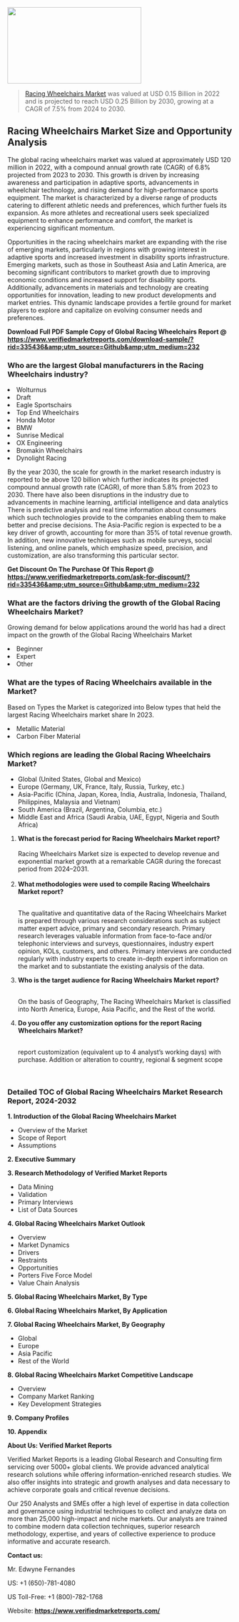 
<img src="https://ffe5etoiles.com/wp-content/uploads/2024/12/MST1-300x171.png" alt="" width="300" height="171" class="alignnone size-medium wp-image-20088" /><blockquote><p><p><a href="https://www.verifiedmarketreports.com/download-sample/?rid=335436&utm_source=Github&utm_medium=232" target="_blank">Racing Wheelchairs Market</a> was valued at USD 0.15 Billion in 2022 and is projected to reach USD 0.25 Billion by 2030, growing at a CAGR of 7.5% from 2024 to 2030.</p></blockquote><p><h2>Racing Wheelchairs Market Size and Opportunity Analysis</h2><p>The global racing wheelchairs market was valued at approximately USD 120 million in 2022, with a compound annual growth rate (CAGR) of 6.8% projected from 2023 to 2030. This growth is driven by increasing awareness and participation in adaptive sports, advancements in wheelchair technology, and rising demand for high-performance sports equipment. The market is characterized by a diverse range of products catering to different athletic needs and preferences, which further fuels its expansion. As more athletes and recreational users seek specialized equipment to enhance performance and comfort, the market is experiencing significant momentum.</p><p>Opportunities in the racing wheelchairs market are expanding with the rise of emerging markets, particularly in regions with growing interest in adaptive sports and increased investment in disability sports infrastructure. Emerging markets, such as those in Southeast Asia and Latin America, are becoming significant contributors to market growth due to improving economic conditions and increased support for disability sports. Additionally, advancements in materials and technology are creating opportunities for innovation, leading to new product developments and market entries. This dynamic landscape provides a fertile ground for market players to explore and capitalize on evolving consumer needs and preferences.</p></p><p class=""><strong>Download Full PDF Sample Copy of Global Racing Wheelchairs Report @ <a href="https://www.verifiedmarketreports.com/download-sample/?rid=335436&amp;utm_source=Github&amp;utm_medium=232" target="_blank">https://www.verifiedmarketreports.com/download-sample/?rid=335436&amp;utm_source=Github&amp;utm_medium=232</a></strong></p><h3 id="" class="">Who are the largest Global manufacturers in the Racing Wheelchairs industry?</h3><p><li>Wolturnus</li><li> Draft</li><li> Eagle Sportschairs</li><li> Top End Wheelchairs</li><li> Honda Motor</li><li> BMW</li><li> Sunrise Medical</li><li> OX Engineering</li><li> Bromakin Wheelchairs</li><li> Dynolight Racing</li></p><div class=""><div class="" dir="" data-message-author-role="" data-message-id="" data-message-model-slug=""><div class=""><div class=""><div class=""><div class="" dir="" data-message-author-role="" data-message-id="" data-message-model-slug=""><div class=""><div class=""><p>By the year 2030, the scale for growth in the market research industry is reported to be above 120 billion which further indicates its projected compound annual growth rate (CAGR), of more than 5.8% from 2023 to 2030. There have also been disruptions in the industry due to advancements in machine learning, artificial intelligence and data analytics There is predictive analysis and real time information about consumers which such technologies provide to the companies enabling them to make better and precise decisions. The Asia-Pacific region is expected to be a key driver of growth, accounting for more than 35% of total revenue growth. In addition, new innovative techniques such as mobile surveys, social listening, and online panels, which emphasize speed, precision, and customization, are also transforming this particular sector.</p><p><strong>Get Discount On The Purchase Of This Report @&nbsp; <a href="https://www.verifiedmarketreports.com/ask-for-discount/?rid=335436&amp;utm_source=Github&amp;utm_medium=232" target="_blank">https://www.verifiedmarketreports.com/ask-for-discount/?rid=335436&amp;utm_source=Github&amp;utm_medium=232</a></strong></p></div></div></div></div></div></div></div></div><h3 id="" class="">What are the factors driving the growth of the Global Racing Wheelchairs Market?</h3><p id="" class="">Growing demand for below applications around the world has had a direct impact on the growth of the Global Racing Wheelchairs Market</p><p id="" class=""><li>Beginner</li><li> Expert</li><li> Other</li></p><h3 id="" class="">What are the types of Racing Wheelchairs available in the Market?</h3><p id="" class="">Based on Types the Market is categorized into Below types that held the largest Racing Wheelchairs market share In 2023.</p><p id="" class=""><li>Metallic Material</li><li> Carbon Fiber Material</li></p><h3 id="" class="">Which regions are leading the Global Racing Wheelchairs Market?</h3><ul><li>Global (United States, Global and Mexico)</li><li>Europe (Germany, UK, France, Italy, Russia, Turkey, etc.)</li><li>Asia-Pacific (China, Japan, Korea, India, Australia, Indonesia, Thailand, Philippines, Malaysia and Vietnam)</li><li>South America (Brazil, Argentina, Columbia, etc.)</li><li>Middle East and Africa (Saudi Arabia, UAE, Egypt, Nigeria and South Africa)</li></ul><p><ol><li><strong>What is the forecast period for Racing Wheelchairs Market report?<br /></strong><br /><span data-sheets-root="1" data-sheets-value="{&quot;1&quot;:2,&quot;2&quot;:&quot;XXXX size is expected to develop revenue and exponential market growth at a remarkable CAGR during the forecast period from 2024&ndash;2030.&quot;}" data-sheets-userformat="{&quot;2&quot;:12674,&quot;4&quot;:{&quot;1&quot;:2,&quot;2&quot;:16776960},&quot;10&quot;:2,&quot;11&quot;:0,&quot;15&quot;:&quot;Arial&quot;,&quot;16&quot;:12}">Racing Wheelchairs Market size is expected to develop revenue and exponential market growth at a remarkable CAGR during the forecast period from 2024&ndash;2031.</span><br /><br /></li><li><strong>What methodologies were used to compile Racing Wheelchairs Market report?<br /><br /></strong><p>The qualitative and quantitative data of the&nbsp;Racing Wheelchairs Market is prepared through various research considerations such as subject matter expert advice, primary and secondary research. Primary research leverages valuable information from face-to-face and/or telephonic interviews and surveys, questionnaires, industry expert opinion, KOLs, customers, and others. Primary interviews are conducted regularly with industry experts to create in-depth expert information on the market and to substantiate the existing analysis of the data.&nbsp;</p></li><li><strong>Who is the target audience for Racing Wheelchairs Market report?<br /><br /></strong><p>On the basis of Geography, The&nbsp;Racing Wheelchairs Market is classified into North America, Europe, Asia Pacific, and the Rest of the world.</p></li><li><strong>Do you offer any customization options for the report Racing Wheelchairs Market?<br /><br /></strong><p>report customization (equivalent up to 4 analyst&rsquo;s working days) with purchase. Addition or alteration to country, regional &amp; segment scope</p><p>&nbsp;</p></li></ol></p><h3 id="" class="">Detailed TOC of Global Racing Wheelchairs Market Research Report, 2024-2032</h3><p id="" class=""><strong>1. Introduction of the Global Racing Wheelchairs Market</strong></p><ul><li>Overview of the Market</li><li>Scope of Report</li><li>Assumptions</li></ul><p id="" class=""><strong>2. Executive Summary</strong></p><p id="" class=""><strong>3. Research Methodology of&nbsp;Verified Market Reports</strong></p><ul><li>Data Mining</li><li>Validation</li><li>Primary Interviews</li><li>List of Data Sources</li></ul><p id="" class=""><strong>4. Global Racing Wheelchairs Market Outlook</strong></p><ul><li>Overview</li><li>Market Dynamics</li><li>Drivers</li><li>Restraints</li><li>Opportunities</li><li>Porters Five Force Model</li><li>Value Chain Analysis</li></ul><p id="" class=""><strong>5. Global Racing Wheelchairs Market, By&nbsp;Type</strong></p><p id="" class=""><strong>6. Global Racing Wheelchairs Market, By Application</strong></p><p id="" class=""><strong>7. Global Racing Wheelchairs Market, By Geography</strong></p><ul><li>Global</li><li>Europe</li><li>Asia Pacific</li><li>Rest of the World</li></ul><p id="" class=""><strong>8. Global Racing Wheelchairs Market Competitive Landscape</strong></p><ul><li>Overview</li><li>Company Market Ranking</li><li>Key Development Strategies</li></ul><p id="" class=""><strong>9. Company Profiles</strong></p><p id="" class=""><strong>10. Appendix</strong></p><p id="" class=""><strong>About Us: Verified Market Reports</strong></p><p id="" class="">Verified Market Reports is a leading Global Research and Consulting firm servicing over 5000+ global clients. We provide advanced analytical research solutions while offering information-enriched research studies. We also offer insights into strategic and growth analyses and data necessary to achieve corporate goals and critical revenue decisions.</p><p id="" class="">Our 250 Analysts and SMEs offer a high level of expertise in data collection and governance using industrial techniques to collect and analyze data on more than 25,000 high-impact and niche markets. Our analysts are trained to combine modern data collection techniques, superior research methodology, expertise, and years of collective experience to produce informative and accurate research.</p><p id="" class=""><strong>Contact us:</strong></p><p id="" class="">Mr. Edwyne Fernandes</p><p id="" class="">US: +1 (650)-781-4080</p><p id="" class="">US Toll-Free: +1 (800)-782-1768</p><p id="" class="">Website: <a target="" data-test-app-aware-link=""><strong>https://www.verifiedmarketreports.com/</strong></a></p>
